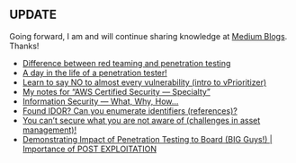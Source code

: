 ## UPDATE
Going forward, I am and will continue sharing knowledge at [Medium Blogs](https://medium.com/@rana.miet). Thanks!
 - [Difference between red teaming and penetration testing](https://medium.com/@rana.miet/difference-between-red-teaming-and-penetration-testing-17c98c3dc011)
 - [A day in the life of a penetration tester!](https://medium.com/@rana.miet/a-day-in-the-life-of-a-penetration-tester-7444784a795c)
 - [Learn to say NO to almost every vulnerability (intro to vPrioritizer)
](https://medium.com/@rana.miet/learn-to-say-no-to-almost-every-vulnerability-intro-to-vprioritizer-9b2aa15369a1)
 - [My notes for “AWS Certified Security — Specialty”](https://medium.com/@rana.miet/my-notes-for-aws-certified-security-specialty-e3fcafbfd924)
 - [Information Security — What, Why, How…](https://medium.com/@rana.miet/information-security-what-why-how-462a1ae8fa61)
 - [Found IDOR? Can you enumerate identifiers (references)?](https://medium.com/@rana.miet/found-idor-can-you-enumerate-identifiers-references-4820a2ec104d)
 - [You can’t secure what you are not aware of (challenges in asset management)!](https://medium.com/@rana.miet/you-cant-secure-what-you-are-not-aware-of-challenges-in-asset-management-b4583c59172e)
 - [Demonstrating Impact of Penetration Testing to Board (BIG Guys!) | Importance of POST EXPLOITATION](https://medium.com/@rana.miet/demonstrating-impact-of-penetration-testing-to-board-big-guys-importance-of-post-exploitation-3c846c682567)
